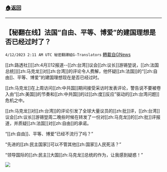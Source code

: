 ###  [:house:返回](README.md)
---


## 【秘翻在线】法国“自由、平等、博爱”的建国理想是否已经过时了？
`4/12/2023 2:11 AM UTC 秘密翻譯組G-Translators` [轉載自GNews](https://gnews.org/articles/1086446)

[[zh:路透社]][[zh:4月]]12报道--[[zh:台湾]]议会[[zh:议长]]游锡堃说，[[zh:法国总统]][[zh:马克龙]]对[[zh:台湾]]的评论令人费解，他怀疑[[zh:法国]]的“[[zh:自由]]、平等、博爱”的建国理想现在是否已经过时。

[[zh:马克龙]]在上周访问[[zh:中共国]]期间接受采访时发表评论，警告说不要被卷入由“[[zh:美国]]的节奏和[[zh:中共国]]的过[[zh:度]]反应”驱动的[[zh:台湾问题]]危机之中。

[[zh:马克龙]]对[[zh:台湾]]的评论引发了全球大量议员的[[zh:批]]评，[[zh:台湾]]议会[[zh:议长]]游锡堃周二晚些时候在转发了一份对[[zh:马克龙]]的[[zh:批]]评报道，并质疑[[zh:法国]]对[[zh:自由]]的承诺。

“[[zh:自由]]、平等、博爱”已经不流行了吗？”

“先进的[[zh:民主国家]]可以不管其他[[zh:国家]]人民死活？”

“领导国际的[[zh:民主]]大国[[zh:马克龙]]总统的作为，让我感到疑惑！”


![](https://i.imgur.com/mHmCllG.png)

